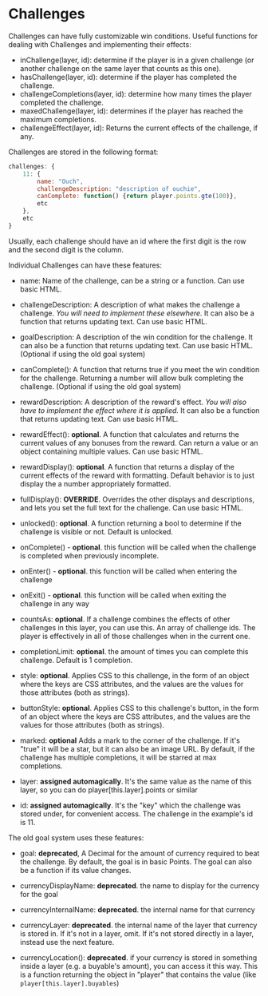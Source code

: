 # Challenges

Challenges can have fully customizable win conditions. Useful functions for dealing with Challenges and implementing their effects:

- inChallenge(layer, id): determine if the player is in a given challenge (or another challenge on the same layer that counts as this one).
- hasChallenge(layer, id): determine if the player has completed the challenge.
- challengeCompletions(layer, id): determine how many times the player completed the challenge.
- maxedChallenge(layer, id): determines if the player has reached the maximum completions.
- challengeEffect(layer, id): Returns the current effects of the challenge, if any.

Challenges are stored in the following format:

```js
challenges: {
    11: {
        name: "Ouch",
        challengeDescription: "description of ouchie",
        canComplete: function() {return player.points.gte(100)},
        etc
    },
    etc
}
```

Usually, each challenge should have an id where the first digit is the row and the second digit is the column.

Individual Challenges can have these features:

- name: Name of the challenge, can be a string or a function. Can use basic HTML.

- challengeDescription: A description of what makes the challenge a challenge. *You will need to implement these elsewhere.* It can also be a function that returns updating text. Can use basic HTML.

- goalDescription: A description of the win condition for the challenge. It can also be a function that returns updating text.
    Can use basic HTML. (Optional if using the old goal system)

- canComplete(): A function that returns true if you meet the win condition for the challenge. Returning a number will allow bulk completing the challenge.
    (Optional if using the old goal system)

- rewardDescription: A description of the reward's effect. *You will also have to implement the effect where it is applied.* It can also be a function that returns updating text. Can use basic HTML.

- rewardEffect(): **optional**. A function that calculates and returns the current values of any bonuses from the reward. Can return a value or an object containing multiple values. Can use basic HTML.

- rewardDisplay(): **optional**. A function that returns a display of the current effects of the reward with formatting. Default behavior is to just display the a number appropriately formatted.

- fullDisplay(): **OVERRIDE**. Overrides the other displays and descriptions, and lets you set the full text for the challenge. Can use basic HTML.

- unlocked(): **optional**. A function returning a bool to determine if the challenge is visible or not. Default is unlocked.

- onComplete() - **optional**. this function will be called when the challenge is completed when previously incomplete.

- onEnter() - **optional**. this function will be called when entering the challenge

- onExit() - **optional**. this function will be called when exiting the challenge in any way

- countsAs: **optional**. If a challenge combines the effects of other challenges in this layer, you can use this. An array of challenge ids. The player is effectively in all of those challenges when in the current one.

- completionLimit: **optional**. the amount of times you can complete this challenge. Default is 1 completion.

- style: **optional**. Applies CSS to this challenge, in the form of an object where the keys are CSS attributes, and the values are the values for those attributes (both as strings).

- buttonStyle: **optional**. Applies CSS to this challenge's button, in the form of an object where the keys are CSS attributes, and the values are the values for those attributes (both as strings).

- marked: **optional** Adds a mark to the corner of the challenge. If it's "true" it will be a star, but it can also be an image URL. By default, if the challenge has multiple completions, it will be starred at max completions.

- layer: **assigned automagically**. It's the same value as the name of this layer, so you can do player[this.layer].points or similar

- id: **assigned automagically**. It's the "key" which the challenge was stored under, for convenient access. The challenge in the example's id is 11.

The old goal system uses these features:

- goal: **deprecated**, A Decimal for the amount of currency required to beat the challenge. By default, the goal is in basic Points. The goal can also be a function if its value changes.

- currencyDisplayName: **deprecated**. the name to display for the currency for the goal

- currencyInternalName: **deprecated**. the internal name for that currency

- currencyLayer: **deprecated**. the internal name of the layer that currency is stored in. If it's not in a layer, omit. If it's not stored directly in a layer, instead use the next feature.

- currencyLocation(): **deprecated**. if your currency is stored in something inside a layer (e.g. a buyable's amount), you can access it this way. This is a function returning the object in "player" that contains the value (like `player[this.layer].buyables`)
